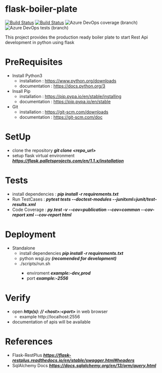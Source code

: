# flask-boiler-plate   
 [![Build Status](https://dev.azure.com/chandra-prakash-reddy/projects/_apis/build/status/chandra-prakash-reddy.flask-boiler-plate?branchName=master)](https://dev.azure.com/chandra-prakash-reddy/projects/_build/latest?definitionId=8&branchName=master) [![Build Status](https://travis-ci.org/chandra-prakash-reddy/flask-boiler-plate.svg?branch=master)](https://travis-ci.org/chandra-prakash-reddy/flask-boiler-plate) ![Azure DevOps coverage (branch)](https://img.shields.io/azure-devops/coverage/chandra-prakash-reddy/projects/8/master) ![Azure DevOps tests (branch)](https://img.shields.io/azure-devops/tests/chandra-prakash-reddy/projects/8/master)

This project provides the production ready boiler plate  to start Rest Api development in python using flask


# PreRequisites # 
   * Install Python3
      * installation  : https://www.python.org/downloads
      * documentation : https://docs.python.org/3
   * Insall Pip
      * installation  : https://pip.pypa.io/en/stable/installing
      * documentation : https://pip.pypa.io/en/stable
   * Git 
      * installation  : https://git-scm.com/downloads
      * documentation : https://git-scm.com/doc 


# SetUp #
   * clone the repository  ***git clone <repo_url>***
   * setup flask virtual environment ***https://flask.palletsprojects.com/en/1.1.x/installation***


# Tests #
   * install dependencies :  ***pip install -r requirements.txt***
   * Run TestCases : ***pytest tests --doctest-modules --junitxml=junit/test-results.xml***
   * Code Coverage : ***py.test -v --cov=publication --cov=common --cov-report xml --cov-report html***


# Deployment #
   * Standalone
      * install dependencies  ***pip install -r requirements.txt***
      * python wsgi.py ***(recomended for development)***
      * ./scripts/run.sh <enviroment> <port>
         * enviroment ***example:-dev,prod***
         * port ***example:-2556***

  
# Verify #
   * open ***http(s): // <host\>:<port\>***  in web browser
       * example http://localhost:2556
   * documentation of apis will be available 
    
# References #
   * Flask-RestPlus ***https://flask-restplus.readthedocs.io/en/stable/swagger.html#headers***
   * SqlAlchemy Docs ***https://docs.sqlalchemy.org/en/13/orm/query.html***
